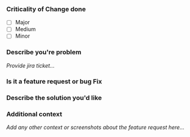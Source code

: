 ### Criticality of Change done
- [ ] Major
- [ ] Medium
- [ ] Minor

### Describe you're problem
_Provide jira ticket..._



### Is it a feature request or bug Fix





### Describe the solution you'd like





### Additional context
_Add any other context or screenshots about the feature request here..._
